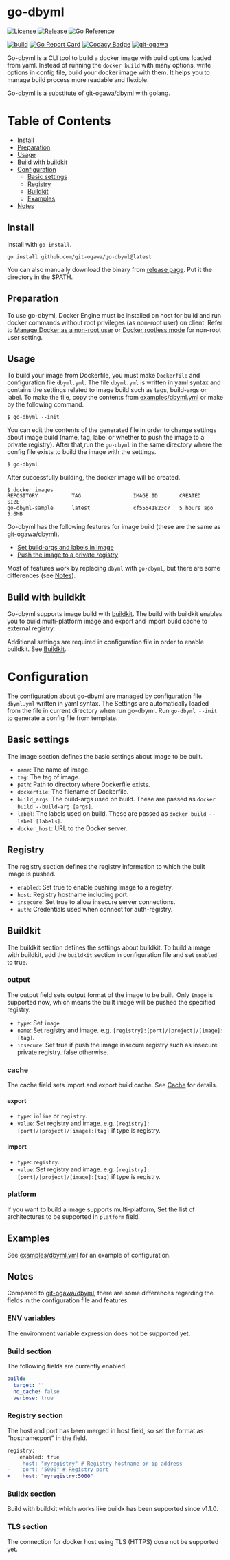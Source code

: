 # go-dbyml

[![License](https://img.shields.io/github/license/git-ogawa/go-dbyml)](https://github.com/git-ogawa/go-dbyml/blob/main/LICENSE)
[![Release](https://img.shields.io/github/v/release/git-ogawa/go-dbyml)](https://github.com/git-ogawa/go-dbyml/releases)
[![Go Reference](https://pkg.go.dev/badge/github.com/git-ogawa/go-dbyml.svg)](https://pkg.go.dev/github.com/git-ogawa/go-dbyml)

[![build](https://github.com/git-ogawa/go-dbyml/actions/workflows/build.yml/badge.svg?branch=develop)](https://github.com/git-ogawa/go-dbyml/actions/workflows/build.yml)
[![Go Report Card](https://goreportcard.com/badge/github.com/git-ogawa/go-dbyml)](https://goreportcard.com/report/github.com/git-ogawa/go-dbyml)
[![Codacy Badge](https://app.codacy.com/project/badge/Grade/86cff2a078d0455f945951c4474e9424)](https://www.codacy.com/gh/git-ogawa/go-dbyml/dashboard?utm_source=github.com&amp;utm_medium=referral&amp;utm_content=git-ogawa/go-dbyml&amp;utm_campaign=Badge_Grade)
[![git-ogawa](https://circleci.com/gh/git-ogawa/go-dbyml.svg?style=svg)](https://circleci.com/gh/git-ogawa/go-dbyml)

Go-dbyml is a CLI tool to build a docker image with build options loaded from yaml. Instead of running the `docker build` with many options, write options in config file, build your docker image with them. It helps you to manage build process more readable and flexible.

Go-dbyml is a substitute of [git-ogawa/dbyml](https://github.com/git-ogawa/dbyml) with golang.


# Table of Contents
- [Install](#install)
- [Preparation](#preparation)
- [Usage](#usage)
- [Build with buildkit](#build-with-buildkit)
- [Configuration](#configuration)
  - [Basic settings](#basic-settings)
  - [Registry](#registry)
  - [Buildkit](#buildkit)
  - [Examples](#examples)
- [Notes](#notes)


## Install
Install with `go install`.
```
go install github.com/git-ogawa/go-dbyml@latest
```

You can also manually download the binary from [release page](https://github.com/git-ogawa/go-dbyml/releases). Put it the directory in the $PATH.


## Preparation
To use go-dbyml, Docker Engine must be installed on host for build and run docker commands without root privileges (as non-root user) on client. Refer to [Manage Docker as a non-root user](https://docs.docker.com/engine/install/linux-postinstall/#manage-docker-as-a-non-root-user) or [Docker rootless mode](https://docs.docker.com/engine/security/rootless/) for non-root user setting.


## Usage
To build your image from Dockerfile, you must make `Dockerfile` and configuration file `dbyml.yml`. The file `dbyml.yml` is written in yaml syntax and contains the settings related to image build such as tags, build-args or label. To make the file, copy the contents from [examples/dbyml.yml](https://github.com/git-ogawa/go-dbyml/blob/develop/examples/dbyml.yml) or make by the following command.

```
$ go-dbyml --init
```

You can edit the contents of the generated file in order to change settings about image build (name, tag, label or whether to push the image to a private registry). After that,run the `go-dbyml` in the same directory where the config file exists to build the image with the settings.
```
$ go-dbyml
```

After successfully building, the docker image will be created.
```
$ docker images
REPOSITORY           TAG                 IMAGE ID       CREATED         SIZE
go-dbyml-sample      latest              cf55541823c7   5 hours ago     5.6MB
```


Go-dbyml has the following features for image build (these are the same as [git-ogawa/dbyml](https://github.com/git-ogawa/dbyml)).
- [Set build-args and labels in image](https://github.com/git-ogawa/dbyml#build-args-and-labels)
- [Push the image to a private registry](https://github.com/git-ogawa/dbyml#push-to-repository)

Most of features work by replacing `dbyml` with `go-dbyml`, but there are some differences (see [Notes](#notes)).


## Build with buildkit
Go-dbyml supports image build with [buildkit](https://github.com/moby/buildkit). The build with buildkit enables you to build multi-platform image and export and import build cache to external registry.


Additional settings are required in configuration file in order to enable buildkit. See [Buildkit](#buildkit).

# Configuration
The configuration about go-dbyml are managed by configuration file `dbyml.yml` written in yaml syntax. The Settings are automatically loaded from the file in current directory when run go-dbyml. Run `go-dbyml --init` to generate a config file from template.


## Basic settings
The image section defines the basic settings about image to be built.

- `name`: The name of image.
- `tag`: The tag of image.
- `path`: Path to directory where Dockerfile exists.
- `dockerfile`: The filename of Dockerfile.
- `build_args`: The build-args used on build. These are passed as `docker build --build-arg [args]`.
- `label`: The labels used on build. These are passed as `docker build --label [labels]`.
- `docker_host`: URL to the Docker server.

## Registry
The registry section defines the registry information to which the built image is pushed.

- `enabled`: Set true to enable pushing image to a registry.
- `host`: Registry hostname including port.
- `insecure`: Set true to allow insecure server connections.
- `auth`: Credentials used when connect for auth-registry.

## Buildkit
The buildkit section defines the settings about buildkit. To build a image with buildkit, add the `buildkit` section in configuration file and set `enabled` to true.

### output
The output field sets output format of the image to be built. Only `Image` is supported now, which means the built image will be pushed the specified registry.

- `type`: Set `image`
- `name`: Set registry and image. e.g. `[registry]:[port]/[project]/[image]:[tag]`.
- `insecure`: Set true if push the image insecure registry such as insecure private registry. false otherwise.

### cache
The cache field sets import and export build cache. See [Cache](https://github.com/moby/buildkit#cache) for details.


#### export

- `type`: `inline` or `registry`.
- `value`: Set registry and image. e.g. `[registry]:[port]/[project]/[image]:[tag]` if type is registry.


#### import

- `type`: `registry`.
- `value`: Set registry and image. e.g. `[registry]:[port]/[project]/[image]:[tag]` if type is registry.


### platform
If you want to build a image supports multi-platform, Set the list of architectures to be supported in `platform` field.

## Examples
See [examples/dbyml.yml](examples/dbyml.yml) for an example of configuration.


## Notes
Compared to [git-ogawa/dbyml](https://github.com/git-ogawa/dbyml), there are some differences regarding the fields in the configuration file and features.


### ENV variables
The environment variable expression does not be supported yet.


### Build section
The following fields are currently enabled.

```yaml
build:
  target: ''
  no_cache: false
  verbose: true
```


### Registry section
The host and port has been merged in host field, so set the format as "hostname:port" in the field.

```diff
registry:
    enabled: true
-    host: "myregistry" # Registry hostname or ip address
-    port: "5000" # Registry port
+    host: "myregistry:5000"
```


### Buildx section
Build with buildkit which works like buildx has been supported since v1.1.0.


### TLS section
The connection for docker host using TLS (HTTPS) dose not be supported yet.
